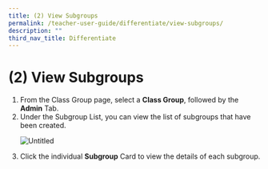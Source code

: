 ```yaml
---
title: (2) View Subgroups
permalink: /teacher-user-guide/differentiate/view-subgroups/
description: ""
third_nav_title: Differentiate
---
```

<h1 id="-2-view-subgroups">(2) View Subgroups</h1>
<ol>
<li>From the Class Group page, select a <strong>Class Group</strong>, followed by the <strong>Admin</strong> Tab.</li>
<li>Under the Subgroup List, you can view the list of subgroups that have been created.</li>
<p><img alt="Untitled" src="https://s3-us-west-2.amazonaws.com/secure.notion-static.com/be29ad53-fa61-4900-ba89-5cd8225d078e/Untitled.png"></p>
<li>Click the individual <strong>Subgroup</strong> Card to view the details of each subgroup.</li>
</ol>